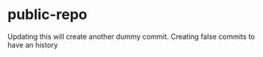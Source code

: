 # public-repo

Updating this will create another dummy commit.
Creating false commits to have an history
